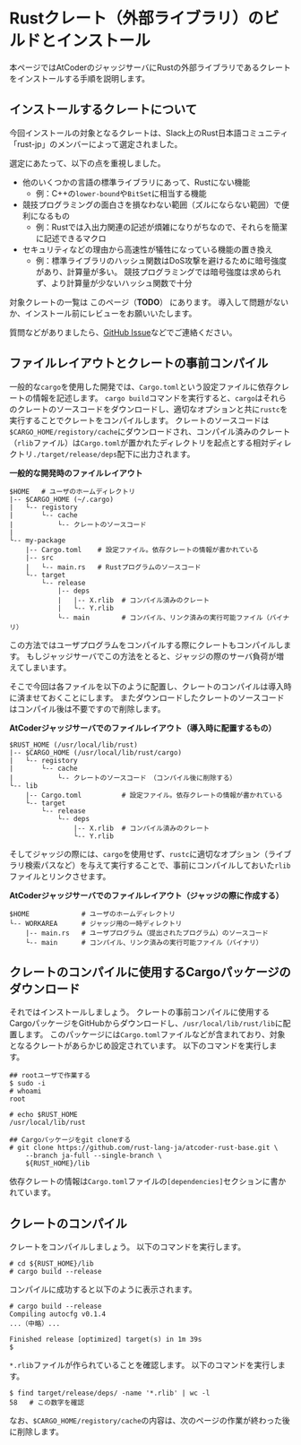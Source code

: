 <!-- -*- coding:utf-8-unix -*- -->

# Rustクレート（外部ライブラリ）のビルドとインストール

本ページではAtCoderのジャッジサーバにRustの外部ライブラリであるクレートをインストールする手順を説明します。


## インストールするクレートについて

今回インストールの対象となるクレートは、Slack上のRust日本語コミュニティ「rust-jp」のメンバーによって選定されました。

選定にあたって、以下の点を重視しました。

- 他のいくつかの言語の標準ライブラリにあって、Rustにない機能
  - 例：C++の`lower-bound`や`BitSet`に相当する機能
- 競技プログラミングの面白さを損なわない範囲（ズルにならない範囲）で便利になるもの
  - 例：Rustでは入出力関連の記述が煩雑になりがちなので、それらを簡潔に記述できるマクロ
- セキュリティなどの理由から高速性が犠牲になっている機能の置き換え
  - 例：標準ライブラリのハッシュ関数はDoS攻撃を避けるために暗号強度があり、計算量が多い。
    競技プログラミングでは暗号強度は求められず、より計算量が少ないハッシュ関数で十分

対象クレートの一覧は このページ（**TODO**） にあります。
導入して問題がないか、インストール前にレビューをお願いいたします。

質問などがありましたら、[GitHub Issue][gh-issue]などでご連絡ください。

[gh-issue]: https://github.com/rust-lang-ja/atcoder-rust-resources/issues


## ファイルレイアウトとクレートの事前コンパイル

一般的な`cargo`を使用した開発では、`Cargo.toml`という設定ファイルに依存クレートの情報を記述します。
`cargo build`コマンドを実行すると、`cargo`はそれらのクレートのソースコードをダウンロードし、適切なオプションと共に`rustc`を実行することでクレートをコンパイルします。
クレートのソースコードは`$CARGO_HOME/registory/cache`にダウンロードされ、コンパイル済みのクレート（`rlib`ファイル）は`Cargo.toml`が置かれたディレクトリを起点とする相対ディレクトリ`./target/release/deps`配下に出力されます。

**一般的な開発時のファイルレイアウト**

```console
$HOME   # ユーザのホームディレクトリ
|-- $CARGO_HOME (~/.cargo)
|   └-- registory
|       └-- cache
|           └-- クレートのソースコード
|
└-- my-package
    |-- Cargo.toml    # 設定ファイル。依存クレートの情報が書かれている
    |-- src
    |   └-- main.rs   # Rustプログラムのソースコード
    └-- target
        └-- release
            |-- deps
            |   |-- X.rlib  # コンパイル済みのクレート
            |   └-- Y.rlib
            └-- main        # コンパイル、リンク済みの実行可能ファイル（バイナリ）
```

この方法ではユーザプログラムをコンパイルする際にクレートもコンパイルします。
もしジャッジサーバでこの方法をとると、ジャッジの際のサーバ負荷が増えてしまいます。

そこで今回は各ファイルを以下のように配置し、クレートのコンパイルは導入時に済ませておくことにします。
またダウンロードしたクレートのソースコードはコンパイル後は不要ですので削除します。

**AtCoderジャッジサーバでのファイルレイアウト（導入時に配置するもの）**

```console
$RUST_HOME (/usr/local/lib/rust)
|-- $CARGO_HOME (/usr/local/lib/rust/cargo)
|   └-- registory
|       └-- cache
|           └-- クレートのソースコード　（コンパイル後に削除する）
└-- lib
    |-- Cargo.toml          # 設定ファイル。依存クレートの情報が書かれている
    └-- target
        └-- release
            └-- deps
                |-- X.rlib  # コンパイル済みのクレート
                └-- Y.rlib
```

そしてジャッジの際には、`cargo`を使用せず、`rustc`に適切なオプション（ライブラリ検索パスなど）を与えて実行することで、事前にコンパイルしておいた`rlib`ファイルとリンクさせます。

**AtCoderジャッジサーバでのファイルレイアウト（ジャッジの際に作成する）**

```console
$HOME             # ユーザのホームディレクトリ
└-- WORKAREA      # ジャッジ用の一時ディレクトリ
    |-- main.rs   # ユーザプログラム（提出されたプログラム）のソースコード
    └-- main      # コンパイル、リンク済みの実行可能ファイル（バイナリ）
```


## クレートのコンパイルに使用するCargoパッケージのダウンロード

それではインストールしましょう。
クレートの事前コンパイルに使用するCargoパッケージをGitHubからダウンロードし、`/usr/local/lib/rust/lib`に配置します。
このパッケージには`Cargo.toml`ファイルなどが含まれており、対象となるクレートがあらかじめ設定されています。
以下のコマンドを実行します。

```console
## rootユーザで作業する
$ sudo -i
# whoami
root

# echo $RUST_HOME
/usr/local/lib/rust

## Cargoパッケージをgit cloneする
# git clone https://github.com/rust-lang-ja/atcoder-rust-base.git \
    --branch ja-full --single-branch \
    ${RUST_HOME}/lib
```

依存クレートの情報は`Cargo.toml`ファイルの`[dependencies]`セクションに書かれています。


## クレートのコンパイル

クレートをコンパイルしましょう。
以下のコマンドを実行します。

```console
# cd ${RUST_HOME}/lib
# cargo build --release
```

コンパイルに成功すると以下のように表示されます。

```console
# cargo build --release
Compiling autocfg v0.1.4
...（中略）...

Finished release [optimized] target(s) in 1m 39s
$
```

`*.rlib`ファイルが作られていることを確認します。
以下のコマンドを実行します。

```console
$ find target/release/deps/ -name '*.rlib' | wc -l
58   # この数字を確認
```

なお、`$CARGO_HOME/registory/cache`の内容は、次のページの作業が終わった後に削除します。
